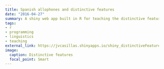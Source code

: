```yaml
---
title: Spanish allophones and distinctive features
date: "2016-04-27"
summary: A shiny web app built in R for teaching the distinctive features of Spanish speech sounds.
tags:
- r
- programming
- linguistics
- teaching
external_link: https://jvcasillas.shinyapps.io/shiny_distinctiveFeatures/
image:
  caption: Distinctive features
  focal_point: Smart
---
```


